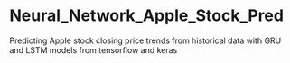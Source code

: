 # Neural_Network_Apple_Stock_Pred
Predicting Apple stock closing price trends from historical data with GRU and LSTM models from tensorflow and keras 
